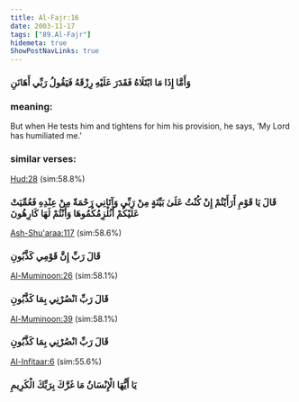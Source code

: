 ```yaml
---
title: Al-Fajr:16
date: 2003-11-17
tags: ["89.Al-Fajr"]
hidemeta: true 
ShowPostNavLinks: true 
---
```

### وَأَمَّا إِذَا مَا ابْتَلَاهُ فَقَدَرَ عَلَيْهِ رِزْقَهُ فَيَقُولُ رَبِّي أَهَانَنِ
### meaning: 
But when He tests him and tightens for him his provision, he says, ‘My Lord has humiliated me.’
### similar verses: 

[Hud:28](/11/28) (sim:58.8%)

### قَالَ يَا قَوْمِ أَرَأَيْتُمْ إِنْ كُنْتُ عَلَىٰ بَيِّنَةٍ مِنْ رَبِّي وَآتَانِي رَحْمَةً مِنْ عِنْدِهِ فَعُمِّيَتْ عَلَيْكُمْ أَنُلْزِمُكُمُوهَا وَأَنْتُمْ لَهَا كَارِهُونَ

[Ash-Shu'araa:117](/26/117) (sim:58.6%)

### قَالَ رَبِّ إِنَّ قَوْمِي كَذَّبُونِ

[Al-Muminoon:26](/23/26) (sim:58.1%)

### قَالَ رَبِّ انْصُرْنِي بِمَا كَذَّبُونِ

[Al-Muminoon:39](/23/39) (sim:58.1%)

### قَالَ رَبِّ انْصُرْنِي بِمَا كَذَّبُونِ

[Al-Infitaar:6](/82/6) (sim:55.6%)

### يَا أَيُّهَا الْإِنْسَانُ مَا غَرَّكَ بِرَبِّكَ الْكَرِيمِ
